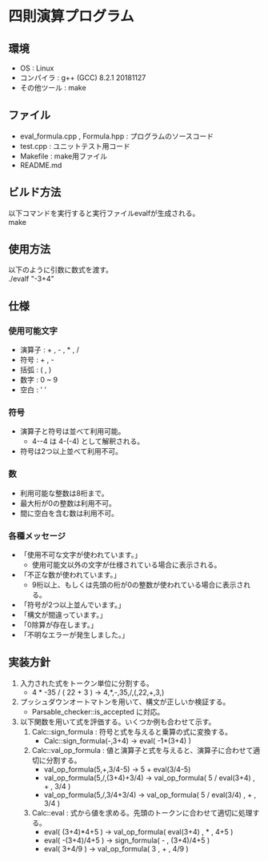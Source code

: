 # 四則演算プログラム
## 環境
* OS : Linux  
* コンパイラ : g++ (GCC) 8.2.1 20181127  
* その他ツール : make  

## ファイル
* eval_formula.cpp , Formula.hpp : プログラムのソースコード
* test.cpp : ユニットテスト用コード
* Makefile : make用ファイル
* README.md

## ビルド方法
以下コマンドを実行すると実行ファイルevalfが生成される。  
make

## 使用方法
以下のように引数に数式を渡す。  
./evalf "-3+4"

## 仕様
### 使用可能文字
* 演算子 : + , - , * , /
* 符号 : + , -
* 括弧 : ( , )
* 数字 : 0 ~ 9
* 空白 : ' '

### 符号
* 演算子と符号は並べて利用可能。
  - 4--4 は 4-(-4) として解釈される。
* 符号は2つ以上並べて利用不可。

### 数
* 利用可能な整数は8桁まで。
* 最大桁が0の整数は利用不可。
* 間に空白を含む数は利用不可。

### 各種メッセージ
* 「使用不可な文字が使われています。」
  - 使用可能文以外の文字が仕様されている場合に表示される。
* 「不正な数が使われています。」
  - 9桁以上、もしくは先頭の桁が0の整数が使われている場合に表示される。
* 「符号が2つ以上並んでいます。」
* 「構文が間違っています。」
* 「0除算が存在します。」
* 「不明なエラーが発生しました。」

## 実装方針
1. 入力された式をトークン単位に分割する。
   - 4 * -35 / ( 22 + 3 )  ->  4,*,-,35,/,(,22,+,3,) 
2. プッシュダウンオートマトンを用いて、構文が正しいか検証する。
   - Parsable_checker::is_accepted に対応。
3. 以下関数を用いて式を評価する。いくつか例も合わせて示す。
   1. Calc::sign_formula : 符号と式を与えると乗算の式に変換する。
      * Calc::sign_formula(-,3+4)  ->  eval( -1*(3+4) )
   2. Calc::val_op_formula : 値と演算子と式を与えると、演算子に合わせて適切に分割する。
      * val_op_formula(5,+,3/4-5)  ->  5 + eval(3/4-5)
      * val_op_formula(5,/,(3+4)+3/4)  ->  val_op_formula( 5 / eval(3+4) , + , 3/4 )
      * val_op_formula(5,/,3/4+3/4)  ->  val_op_formula( 5 / eval(3/4) , + , 3/4 )
   3. Calc::eval : 式から値を求める。先頭のトークンに合わせて適切に処理する。
      * eval( (3+4)*4+5 )  ->  val_op_formula( eval(3+4) , * , 4+5 )
      * eval( -(3+4)/4+5 )  -> sign_formula( - , (3+4)/4+5 )
      * eval( 3+4/9 )  ->  val_op_formula( 3 , + , 4/9 )

